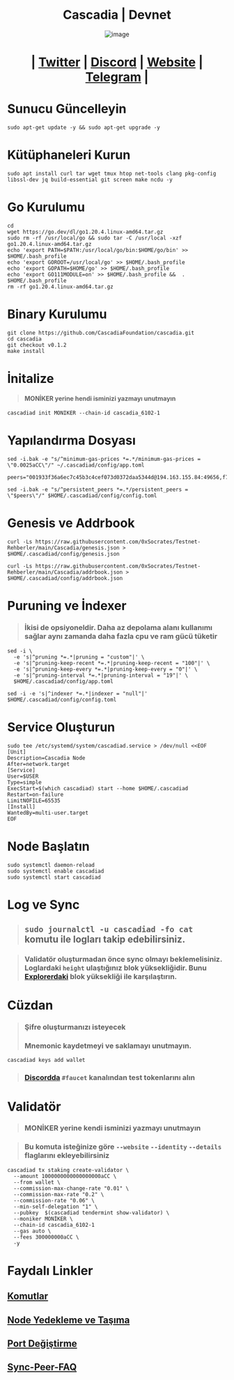 <h1 align="center"> Cascadia | Devnet </h1>

<div align="center">

![image](https://github.com/0xSocrates/Testnet-Rehberler/assets/108215275/e8021857-3241-492d-a10b-9df8dda62f0b)



#  | [Twitter](https://twitter.com/CascadiaSystems) | [Discord](https://discord.gg/cascadia) | [Website](https://www.cascadia.foundation/) | [Telegram](https://t.me/+Tf6pQQSA7IkxNmU5) |

</div>

# Sunucu Güncelleyin
```
sudo apt-get update -y && sudo apt-get upgrade -y
```
# Kütüphaneleri Kurun
```
sudo apt install curl tar wget tmux htop net-tools clang pkg-config libssl-dev jq build-essential git screen make ncdu -y
```
# Go Kurulumu
```
cd
wget https://go.dev/dl/go1.20.4.linux-amd64.tar.gz
sudo rm -rf /usr/local/go && sudo tar -C /usr/local -xzf go1.20.4.linux-amd64.tar.gz
echo 'export PATH=$PATH:/usr/local/go/bin:$HOME/go/bin' >> $HOME/.bash_profile
echo 'export GOROOT=/usr/local/go' >> $HOME/.bash_profile
echo 'export GOPATH=$HOME/go' >> $HOME/.bash_profile
echo 'export GO111MODULE=on' >> $HOME/.bash_profile &&  . $HOME/.bash_profile
rm -rf go1.20.4.linux-amd64.tar.gz
```
# Binary Kurulumu
```
git clone https://github.com/CascadiaFoundation/cascadia.git
cd cascadia
git checkout v0.1.2
make install
```

# İnitalize
> #### MONİKER yerine hendi isminizi yazmayı unutmayın
```
cascadiad init MONIKER --chain-id cascadia_6102-1
```
# Yapılandırma Dosyası
```
sed -i.bak -e "s/^minimum-gas-prices *=.*/minimum-gas-prices = \"0.0025aCC\"/" ~/.cascadiad/config/app.toml
```
```
peers="001933f36a6ec7c45b3c4cef073d0372daa5344d@194.163.155.84:49656,f78611ffa950efd9ddb4ed8f7bd8327c289ba377@65.109.108.150:46656,783a3f911d98ad2eee043721a2cf47a253f58ea1@65.108.108.52:33656,6c25f7075eddb697cb55a53a73e2f686d58b3f76@161.97.128.243:27656,8757ec250851234487f04466adacd3b1d37375f2@65.108.206.118:61556,df3cd1c84b2caa56f044ac19cf0267a44f2e87da@51.79.27.11:26656,d5519e378247dfb61dfe90652d1fe3e2b3005a5b@65.109.68.190:55656,f075e82ca89acfbbd8ef845c95bd3d50574904f5@159.69.110.238:36656,63cf1e7583eabf365856027815bc1491f2bc7939@65.108.2.41:60556,d5ba7a2288ed176ae2e73d9ae3c0edffec3caed5@65.21.134.202:16756"
```
```
sed -i.bak -e "s/^persistent_peers *=.*/persistent_peers = \"$peers\"/" $HOME/.cascadiad/config/config.toml
```
# Genesis ve Addrbook
```
curl -Ls https://raw.githubusercontent.com/0xSocrates/Testnet-Rehberler/main/Cascadia/genesis.json > $HOME/.cascadiad/config/genesis.json
```
```
curl -Ls https://raw.githubusercontent.com/0xSocrates/Testnet-Rehberler/main/Cascadia/addrbook.json > $HOME/.cascadiad/config/addrbook.json
```


# Puruning ve İndexer
> ### İkisi de opsiyoneldir. Daha az depolama alanı kullanımı sağlar aynı zamanda daha fazla cpu ve ram gücü tüketir
```
sed -i \
  -e 's|^pruning *=.*|pruning = "custom"|' \
  -e 's|^pruning-keep-recent *=.*|pruning-keep-recent = "100"|' \
  -e 's|^pruning-keep-every *=.*|pruning-keep-every = "0"|' \
  -e 's|^pruning-interval *=.*|pruning-interval = "19"|' \
  $HOME/.cascadiad/config/app.toml
 ```
 ```
 sed -i -e 's|^indexer *=.*|indexer = "null"|' $HOME/.cascadiad/config/config.toml
 ```
 # Service Oluşturun
 ```
sudo tee /etc/systemd/system/cascadiad.service > /dev/null <<EOF
[Unit]
Description=Cascadia Node
After=network.target
[Service]
User=$USER
Type=simple
ExecStart=$(which cascadiad) start --home $HOME/.cascadiad
Restart=on-failure
LimitNOFILE=65535
[Install]
WantedBy=multi-user.target
EOF
```
# Node Başlatın
```
sudo systemctl daemon-reload
sudo systemctl enable cascadiad
sudo systemctl start cascadiad
```
# Log ve Sync
> ## `sudo journalctl -u cascadiad -fo cat` komutu ile logları takip edebilirsiniz.


> ### Validatör oluşturmadan önce sync olmayı beklemelisiniz.  Loglardaki `height` ulaştığınız blok yüksekliğidir. Bunu [Explorerdaki]() blok yüksekliği ile karşılaştırın.

# Cüzdan
> ### Şifre oluşturmanızı isteyecek
> ### Mnemonic kaydetmeyi ve saklamayı unutmayın.
```
cascadiad keys add wallet
```
> ### [Discordda](https://discord.gg/cascadia) `#faucet` kanalından test tokenlarını alın

# Validatör
> ### MONİKER yerine kendi isminizi yazmayı unutmayın


> ### Bu komuta isteğinize göre `--website` `--identity` `--details` flaglarını ekleyebilirsiniz
```
cascadiad tx staking create-validator \
  --amount 1000000000000000000aCC \
  --from wallet \
  --commission-max-change-rate "0.01" \
  --commission-max-rate "0.2" \
  --commission-rate "0.06" \
  --min-self-delegation "1" \
  --pubkey  $(cascadiad tendermint show-validator) \
  --moniker MONİKER \
  --chain-id cascadia_6102-1
  --gas auto \
  --fees 300000000aCC \
  -y
  ```
#
#
# Faydalı Linkler

## [Komutlar](https://github.com/Core-Node-Team/CosmosSDK-Node/blob/main/Ortak-Komutlar.md)
## [Node Yedekleme ve Taşıma](https://github.com/Core-Node-Team/CosmosSDK-Node/blob/main/Yedekleme%20ve%20Ta%C5%9F%C4%B1ma.md)
## [Port Değiştirme](https://github.com/Core-Node-Team/CosmosSDK-Node/blob/main/Port%20de%C4%9Fi%C5%9Ftirme.md)
## [Sync-Peer-FAQ](https://github.com/Core-Node-Team/Cosmos-Aglarinda-Node-Calistirmak/blob/main/Sync-Peer%20Nedir.md)












